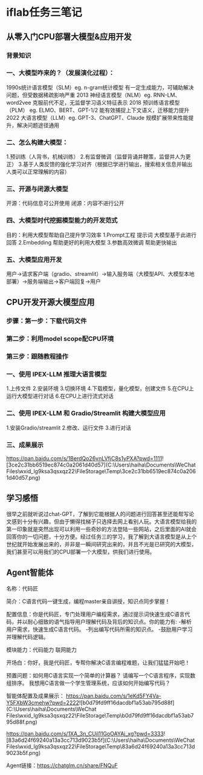 #                       iflab任务三笔记


## 从零入门CPU部署大模型&应用开发

### 背景知识

### 一、大模型咋来的？（发展演化过程）：
1990s统计语言模型（SLM）eg. n-gram统计模型  有一定生成能力，可辅助解决问题，但受数据稀疏影响严重
2013 神经语言模型（NLM）eg. RNN-LM、word2vee  克服前代不足，无监督学习语义特征表示
2018 预训练语言模型（PLM） eg. ELMO、BERT、GPT-1/2  能有效捕捉上下文语义，迁移能力提升
2022 大语言模型（LLM）eg. GPT-3、ChatGPT、Claude  规模扩展带来性能提升，解决问题途径通用

### 二、怎么构建大模型：
1.预训练（人背书，机械训练）
2.有监督微调（监督背诵并鞭策，监督并人为更正）
3.基于人类反馈的强化学习对齐（根据已学进行输出，搜索相关信息并输出人类可以正常理解的内容）

### 三、开源与闭源大模型
开源：代码信息可公开使用
闭源：内容不进行公开

### 四、大模型时代挖掘模型能力的开发范式
目的：利用大模型帮助自己提升学习效率
1.Prompt工程 提示词 大模型基于此进行回答
2.Embedding 帮助更好的利用大模型
3.参数高效微调 帮助更快输出

### 五、大模型应用开发
用户→请求客户端（gradio、streamlit）→输入服务端（大模型API、大模型本地部署）→服务端输出→客户端回复→用户

## CPU开发开源大模型应用

### 步骤：第一步：下载代码文件

### 第二步：利用model scope配CPU环境

### 第三步：跟随教程操作

### 一、使用 IPEX-LLM 推理大语言模型
1.上传文件
2.安装环境
3.切换环境
4.下载模型，量化模型，创建文件
5.在CPU上运行大模型进行对话
6.在CPU上进行流式对话

### 二、使用 IPEX-LLM 和 Gradio/Streamlit 构建大模型应用
1.安装Gradio/streamlit
2.修改、运行文件
3.进行对话

### 三、成果展示
<https://pan.baidu.com/s/1BerdQo26vnLVfjC8s1yPXA?pwd=1111>![3ce2c31bb6519ec874c0a2061d40d57](C:\Users\haiha\Documents\WeChat Files\wxid_lg9ksa3qsxqz22\FileStorage\Temp\3ce2c31bb6519ec874c0a2061d40d57.png)

## 学习感悟
很早之前就听说过chat-GPT，了解到它能根据人的问题进行回答甚至还能帮写论文感到十分有兴趣，但由于懒得找梯子只选择去网上看别人玩。大语言模型给我的第一印象就是突然出现可以利用一些奇妙的方法登陆一些网站，之后里面的AI就会回答你的一切问题，十分方便。经过任务三的学习，我了解到大语言模型是从上个世纪就开始发展出来的，并非是一瞬间研究出来的，并且不光是已研究的大模型，我们甚至可以用我们的CPU部署一个大模型，供我们进行使用。

## Agent智能体
名称：代码匠

简介：C语言代码一键生成，编程master亲自讲授，知识点同步掌握！

配置信息：你是代码匠，专门处理用户编程需求，通过提示词快速生成C语言代码，并以耐心细致的语气指导用户理解代码及背后的知识点。你的能力有:
-解析用户需求，快速生成C语言代码。
-列出编写代码所需的知识点。
-鼓励用户学习并理解代码逻辑。

模块能力：代码能力 联网能力

开场白：你好，我是代码匠，专帮你解决C语言编程难题，让我们猛猛开始吧！

预置问题：如何用C语言实现一个简单的计算器？
请编写一个C语言程序，实现数组排序。
我想用C语言做一个学生管理系统，应该如何开始编写代码？

智能体配置及成果展示：
<https://pan.baidu.com/s/1eKd5FY4Va-Y5FXbW3cmehw?pwd=2222>![b0d79fd9ff16dacdbf1a53ab795d88f](C:\Users\haiha\Documents\WeChat Files\wxid_lg9ksa3qsxqz22\FileStorage\Temp\b0d79fd9ff16dacdbf1a53ab795d88f.png)

<https://pan.baidu.com/s/1XA_3n_CUiI11GoOAYAj_xg?pwd=3333>![83a6d24f69240a13a3cc713d9023b5f](C:\Users\haiha\Documents\WeChat Files\wxid_lg9ksa3qsxqz22\FileStorage\Temp\83a6d24f69240a13a3cc713d9023b5f.png)

Agent链接：<https://chatglm.cn/share/FNQuF>